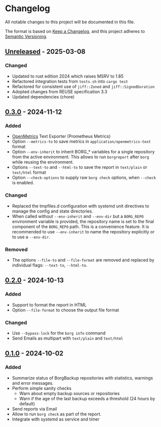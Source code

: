 <!-- SPDX-FileCopyrightText: 2024 Philipp Micheel <bbx0+borgreport@bitdevs.de> -->
<!-- SPDX-License-Identifier: CC-BY-SA-4.0 -->
<!-- markdownlint-configure-file {"MD024": { "siblings_only": true } } -->
# Changelog

All notable changes to this project will be documented in this file.

The format is based on [Keep a Changelog](https://keepachangelog.com/en/1.1.0/),
and this project adheres to [Semantic Versioning](https://semver.org/spec/v2.0.0.html).

## [Unreleased](https://github.com/bbx0/borgreport/compare/v0.3.0...HEAD) - 2025-03-08

### Changed

- Updated to rust edition 2024 which raises MSRV to 1.85
- Refactored integration tests from `tests.sh` into `cargo test`
- Refactored for consistent use of `jiff::Zoned` and `jiff::SignedDuration`
- Adopted changes from REUSE specification 3.3
- Updated dependencies (chore)

## [0.3.0](https://github.com/bbx0/borgreport/compare/v0.2.0...v0.3.0) - 2024-11-12

### Added

- [OpenMetrics](https://github.com/prometheus/OpenMetrics/blob/main/specification/OpenMetrics.md) Text Exporter (Prometheus Metrics)
- Option `--metrics-to` to save metrics in `application/openmetrics-text` format
- Option `--env-inherit` to inherit BORG_* variables for a single repository from the active environment. This allows to run `borgreport` after `borg` while reusing the environment.
- Options `--text-to` and `--html-to` to save the report in `text/plain` or  `text/html` format
- Option `--check-options` to supply raw `borg check` options, when `--check` is enabled.

### Changed

- Replaced the tmpfiles.d configuration with systemd unit directives to manage the config and state directories.
- When called without `--env-inherit` and `--env-dir` but a `BORG_REPO` environment variable is provided, the repository name is set to the final component of the `BORG_REPO` path. This is a convenience feature. It is recommended to use `--env-inherit` to name the repository explicitly or to use a `--env-dir`.

### Removed

- The options `--file-to` and `--file-format` are removed and replaced by individual flags: `--text-to`, `--html-to`.

## [0.2.0](https://github.com/bbx0/borgreport/compare/v0.1.0...v0.2.0) - 2024-10-13

### Added

- Support to format the report in HTML
- Option `--file-format` to choose the output file format

### Changed

- Use `--bypass-lock` for the `borg info` command
- Send Emails as multipart with `text/plain` and `text/html`

## [0.1.0](https://github.com/bbx0/borgreport/releases/tag/v0.1.0) - 2024-10-02

### Added

- Summarize status of BorgBackup repositories with statistics, warnings and error messages.
- Perform simple sanity checks
  - Warn about empty backup sources or repositories
  - Warn if the age of the last backup exceeds a threshold (24 hours by default)
- Send reports via Email
- Allow to run `borg check` as part of the report.
- Integrate with systemd as service and timer

